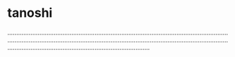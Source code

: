 # tanoshi
........................................................................................................................................................................................................................................................................................................................................